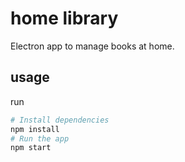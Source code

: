 # home library

Electron app to manage books at home.

## usage

run

```bash
# Install dependencies
npm install
# Run the app
npm start
```